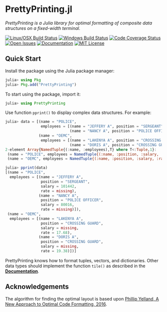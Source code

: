 # PrettyPrinting.jl

*PrettyPrinting is a Julia library for optimal formatting of composite data
structures on a fixed-width terminal.*

[![Linux/OSX Build Status][travis-img]][travis-url]
[![Windows Build Status][appveyor-img]][appveyor-url]
[![Code Coverage Status][codecov-img]][codecov-url]
[![Open Issues][issues-img]][issues-url]
[![Documentation][doc-dev-img]][doc-dev-url]
[![MIT License][license-img]][license-url]


## Quick Start

Install the package using the Julia package manager:

```julia
julia> using Pkg
julia> Pkg.add("PrettyPrinting")
```

To start using the package, import it:

```julia
julia> using PrettyPrinting
```

Use function `pprint()` to display complex data structures.  For example:

```julia
julia> data = [(name = "POLICE",
                employees = [(name = "JEFFERY A", position = "SERGEANT", salary = 101442, rate = missing),
                             (name = "NANCY A", position = "POLICE OFFICER", salary = 80016, rate = missing)]),
               (name = "OEMC",
                employees = [(name = "LAKENYA A", position = "CROSSING GUARD", salary = missing, rate = 17.68),
                             (name = "DORIS A", position = "CROSSING GUARD", salary = missing, rate = 19.38)])]
2-element Array{NamedTuple{(:name, :employees),T} where T<:Tuple,1}:
 (name = "POLICE", employees = NamedTuple{(:name, :position, :salary, :rate),Tuple{String,String,Int64,Missing}}[(name = "JEFFERY A", position = "SERGEANT", salary = 101442, rate = missing), (name = "NANCY A", position = "POLICE OFFICER", salary = 80016, rate = missing)])
 (name = "OEMC", employees = NamedTuple{(:name, :position, :salary, :rate),Tuple{String,String,Missing,Float64}}[(name = "LAKENYA A", position = "CROSSING GUARD", salary = missing, rate = 17.68), (name = "DORIS A", position = "CROSSING GUARD", salary = missing, rate = 19.38)])

julia> pprint(data)
[(name = "POLICE",
  employees = [(name = "JEFFERY A",
                position = "SERGEANT",
                salary = 101442,
                rate = missing),
               (name = "NANCY A",
                position = "POLICE OFFICER",
                salary = 80016,
                rate = missing)]),
 (name = "OEMC",
  employees = [(name = "LAKENYA A",
                position = "CROSSING GUARD",
                salary = missing,
                rate = 17.68),
               (name = "DORIS A",
                position = "CROSSING GUARD",
                salary = missing,
                rate = 19.38)])]
```

PrettyPrinting knows how to format tuples, vectors, and dictionaries.  Other
data types should implement the function `tile()` as described in the
[**Documentation**][doc-dev-url].


## Acknowledgements

The algorithm for finding the optimal layout is based upon
[Phillip Yelland, A New Approach to Optimal Code Formatting, 2016][rfmt-paper].


[travis-img]: https://travis-ci.org/rbt-lang/PrettyPrinting.jl.svg?branch=master
[travis-url]: https://travis-ci.org/rbt-lang/PrettyPrinting.jl
[appveyor-img]: https://ci.appveyor.com/api/projects/status/github/rbt-lang/PrettyPrinting.jl?branch=master&svg=true
[appveyor-url]: https://ci.appveyor.com/project/rbt-lang/prettyprinting-jl/branch/master
[codecov-img]: https://codecov.io/gh/rbt-lang/PrettyPrinting.jl/branch/master/graph/badge.svg
[codecov-url]: https://codecov.io/gh/rbt-lang/PrettyPrinting.jl
[issues-img]: https://img.shields.io/github/issues/rbt-lang/PrettyPrinting.jl.svg
[issues-url]: https://github.com/rbt-lang/PrettyPrinting.jl/issues
[doc-dev-img]: https://img.shields.io/badge/doc-dev-blue.svg
[doc-dev-url]: https://rbt-lang.github.io/PrettyPrinting.jl/dev/
[license-img]: https://img.shields.io/badge/license-MIT-blue.svg
[license-url]: https://raw.githubusercontent.com/rbt-lang/PrettyPrinting.jl/master/LICENSE.md
[rfmt-paper]: https://ai.google/research/pubs/pub44667
